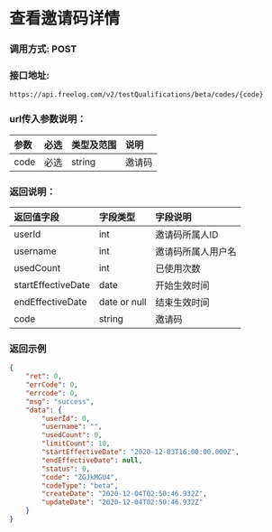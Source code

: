 # 查看邀请码详情



### 调用方式: POST



### 接口地址:

```
https://api.freelog.com/v2/testQualifications/beta/codes/{code}
```



### url传入参数说明：

| 参数 | 必选 | 类型及范围 | 说明 |
| :--- | :--- | :--- | :--- |
|code | 必选 | string | 邀请码 |



### 返回说明：

| 返回值字段 | 字段类型 | 字段说明 |
| :--- | :--- | :--- |
| userId | int | 邀请码所属人ID |
| username | int | 邀请码所属人用户名 |
| usedCount | int | 已使用次数 |
| startEffectiveDate | date | 开始生效时间 |
| endEffectiveDate | date or null | 结束生效时间 |
| code | string | 邀请码 |



### 返回示例

```json
{
	"ret": 0,
	"errCode": 0,
	"errcode": 0,
	"msg": "success",
	"data": {
		"userId": 0,
		"username": "",
		"usedCount": 0,
		"limitCount": 10,
		"startEffectiveDate": "2020-12-03T16:00:00.000Z",
		"endEffectiveDate": null,
		"status": 0,
		"code": "ZGJkMGU4",
		"codeType": "beta",
		"createDate": "2020-12-04T02:50:46.932Z",
		"updateDate": "2020-12-04T02:50:46.932Z"
	}
}
```

